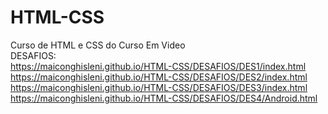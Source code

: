 # HTML-CSS
 Curso de HTML e CSS do Curso Em Video
 <br>
DESAFIOS:
<br>
https://maiconghisleni.github.io/HTML-CSS/DESAFIOS/DES1/index.html
<br>
https://maiconghisleni.github.io/HTML-CSS/DESAFIOS/DES2/index.html
<br>
https://maiconghisleni.github.io/HTML-CSS/DESAFIOS/DES3/index.html
<br>
https://maiconghisleni.github.io/HTML-CSS/DESAFIOS/DES4/Android.html
